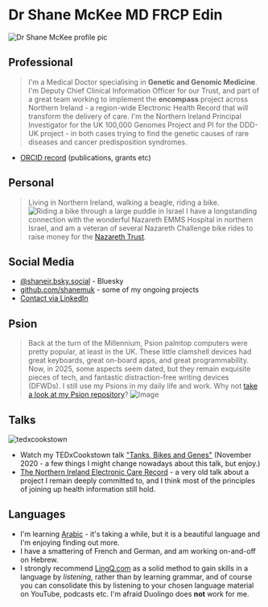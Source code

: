 # Dr Shane McKee MD FRCP Edin
![Dr Shane McKee profile pic](https://github.com/user-attachments/assets/be646cd1-e6bc-4f73-8df6-7477e7037956)

## Professional
> I'm a Medical Doctor specialising in **Genetic and Genomic Medicine**. I'm Deputy Chief Clinical Information Officer for our Trust, and part of a great team working to implement the **encompass** project across Northern Ireland - a region-wide Electronic Health Record that will transform the delivery of care.
> I'm the Northern Ireland Principal Investigator for the UK 100,000 Genomes Project and PI for the DDD-UK project - in both cases trying to find the genetic causes of rare diseases and cancer predisposition syndromes.
* [ORCID record](https://orcid.org/0000-0002-1772-0106) (publications, grants etc)

## Personal
> Living in Northern Ireland, walking a beagle, riding a bike.
![Riding a bike through a large puddle in Israel](https://user-images.githubusercontent.com/23620458/201495075-f25cc1b7-fc0b-4232-815b-da8760493f9a.jpg)
> I have a longstanding connection with the wonderful Nazareth EMMS Hospital in northern Israel, and am a veteran of several Nazareth Challenge bike rides to raise money for the [Nazareth Trust](https://www.nazarethtrust.org/nazareth-challenge/).

## Social Media
* [@shaneir.bsky.social](https://bsky.app/profile/shaneir.bsky.social) - Bluesky
* [github.com/shanemuk](https://github.com/shanemuk) - some of my ongoing projects
* [Contact via LinkedIn](https://www.linkedin.com/in/shane-mckee-21976933/)

## Psion
> Back at the turn of the Millennium, Psion palmtop computers were pretty popular, at least in the UK. These little clamshell devices had great keyboards, great on-board apps, and great programmability. Now, in 2025, some aspects seem dated, but they remain exquisite pieces of tech, and fantastic distraction-free writing devices (DFWDs). I still use my Psions in my daily life and work. Why not [take a look at my Psion repository](https://github.com/shanemuk/psion)?
> ![Image](https://github.com/user-attachments/assets/09d5f580-75b2-43c3-bdb6-367f76786913)

## Talks
![tedxcookstown](https://github.com/user-attachments/assets/a96e62c4-be71-4aa7-8a76-f2b6b1c18bce)
* Watch my TEDxCookstown talk ["Tanks, Bikes and Genes"](https://www.ted.com/talks/dr_shane_mckee_tanks_bikes_genes) (November 2020 - a few things I might change nowadays about this talk, but enjoy.)
* [The Northern Ireland Electronic Care Record](https://www.youtube.com/watch?v=WmQauD2jBkU) - a very old talk about a project I remain deeply committed to, and I think most of the principles of joining up health information still hold.

## Languages
* I'm learning [Arabic](https://github.com/shanemuk/shanemuk.github.io/blob/main/arabic.md) - it's taking a while, but it is a beautiful language and I'm enjoying finding out more.
* I have a smattering of French and German, and am working on-and-off on Hebrew.
* I strongly recommend [LingQ.com](https://lingq.com) as a solid method to gain skills in a language by *listening*, rather than by learning grammar, and of course you can consolidate this by listening to your chosen language material on YouTube, podcasts etc. I'm afraid Duolingo does **not** work for me.

